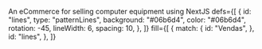 An eCommerce for selling computer equipment using NextJS
defs={[
{
id: "lines",
type: "patternLines",
background: "#06b6d4",
color: "#06b6d4",
rotation: -45,
lineWidth: 6,
spacing: 10,
},
]}
fill={[
{
match: {
id: "Vendas",
},
id: "lines",
},
]}
